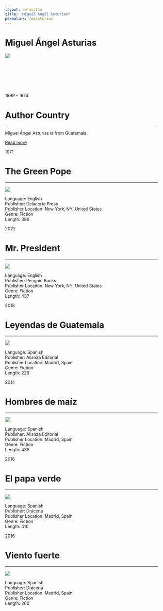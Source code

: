 ```yaml
---
layout: defaultau
title: "Miguel Ángel Asturias"
permalink: /maasturias
---
```

<!-- partial:index.partial.html -->
<div class="content">
    <h1>Miguel Ángel Asturias</h1>
    <div class="quote">
        <div><img src="https://cdn.elperiodico.com.gt/wp-content/uploads/2020/02/15192233/miguel_angel_asturias-775x1024.jpg" class="logo"></div>
    </div>
    <div class="timeline">
        <div style="padding-bottom:100px;"></div>
        <div class="block">
            <div class="date right"><p class="right">1899 - 1974</p></div>
            <div class="dot"></div>
            <div class="left first">
                <h1>Author Country</h1><hr>
            <p>Miguel Ángel Asturias is from Guatemala.</p>
                <a href="https://en.wikipedia.org/wiki/Miguel_%C3%81ngel_Asturias" target="_blank">Read more</a>
            </div>
        </div>
        <div class="block">
            <div class="date left"><p class="left">1971</p></div>
            <div class="dot"></div>
            <div class="right">
                <h1>The Green Pope</h1><hr>
                <p><img src="https://i.gr-assets.com/images/S/compressed.photo.goodreads.com/books/1354874414l/145717.jpg"></p>
                <p>
                Language: English<br>
                Publisher: Delacorte Press<br>
                Publisher Location: New York, NY, United States<br>
                Genre: Fiction<br>
                Length: 386<br>
                </p>
            </div>
        </div>
        <div class="block">
            <div class="date right"><p class="right">2022</p></div>
            <div class="dot"></div>
            <div class="left">
                <h1>Mr. President</h1><hr>
                <p><img src="https://images-na.ssl-images-amazon.com/images/I/41kJR9ZJ9BL._SX325_BO1,204,203,200_.jpg"></p>
                <p>
                Language: English<br>
                Publisher: Penguin Books<br>
                Publisher Location: New York, NY, United States<br>
                Genre: Fiction<br>
                Length: 437<br>
                </p>
            </div>
        </div>
        <div class="block">
            <div class="date left"><p class="left hide">2018</p></div>
            <div class="dot"></div>
            <div class="right">
                <h1>Leyendas de Guatemala</h1><hr>
                <p><img src="https://images-na.ssl-images-amazon.com/images/I/41cN5O8X8HL._SX331_BO1,204,203,200_.jpg"></p>
                <p>Language: Spanish<br>
                Publisher: Alianza Editorial<br>
                Publisher Location: Madrid, Spain<br>
                Genre: Fiction<br>
                Length: 229<br></p>
            </div>
        </div><div class="block">
            <div class="date right"><p class="right hide">2014</p></div>
            <div class="dot"></div>
            <div class="left">
                <h1>Hombres de maíz</h1><hr>
                <p><img src="https://images-na.ssl-images-amazon.com/images/I/510NdspDXnL._SX331_BO1,204,203,200_.jpg"></p>
                <p>Language: Spanish<br>
                Publisher: Alianza Editorial<br>
                Publisher Location: Madrid, Spain<br>
                Genre: Fiction<br>
                Length: 438<br></p>
            </div>
        </div>
        <div class="block">
            <div class="date left"><p class="left hide">2016</p></div>
            <div class="dot"></div>
            <div class="right">
                <h1>El papa verde</h1><hr>
                <p><img src="https://images-na.ssl-images-amazon.com/images/I/41MKUEs4NpL._SX322_BO1,204,203,200_.jpg"></p>
                <p>Language: Spanish<br>
                Publisher: Drácena<br>
                Publisher Location: Madrid, Spain<br>
                Genre: Fiction<br>
                Length: 410<br></p>
            </div>
        </div>
        <div class="block">
            <div class="date right"><p class="right hide">2016</p></div>
            <div class="dot"></div>
            <div class="left">
                <h1>Viento fuerte</h1><hr>
                <p><img src="https://images-na.ssl-images-amazon.com/images/I/41jjwSR-ZRL._SY291_BO1,204,203,200_QL40_FMwebp_.jpg"></p>
                <p>Language: Spanish<br>
                Publisher: Drácena<br>
                Publisher Location: Madrid, Spain<br>
                Genre: Fiction<br>
                Length: 260<br></p>
            </div>
        </div>


</div>
<!-- partial -->
  <script src='https://cdnjs.cloudflare.com/ajax/libs/jquery/3.1.1/jquery.min.js'></script><script  src="assets/js/authorscript.js"></script>